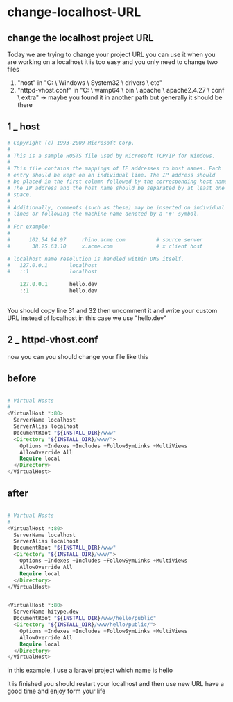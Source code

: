 # change-localhost-URL
## change the localhost project URL

Today we are trying to change your project URL you can use it when you are working on a localhost
it is too easy and you only need to change two files
1) "host" in "C: \ Windows \ System32 \ drivers \ etc"
2) "httpd-vhost.conf" in "C: \ wamp64 \ bin \ apache \ apache2.4.27 \ conf \ extra" -> maybe you found it in another path but generally it should be there

## 1 _ host

```php
# Copyright (c) 1993-2009 Microsoft Corp.
#
# This is a sample HOSTS file used by Microsoft TCP/IP for Windows.
#
# This file contains the mappings of IP addresses to host names. Each
# entry should be kept on an individual line. The IP address should
# be placed in the first column followed by the corresponding host name.
# The IP address and the host name should be separated by at least one
# space.
#
# Additionally, comments (such as these) may be inserted on individual
# lines or following the machine name denoted by a '#' symbol.
#
# For example:
#
#      102.54.94.97     rhino.acme.com          # source server
#       38.25.63.10     x.acme.com              # x client host

# localhost name resolution is handled within DNS itself.
#	127.0.0.1       localhost
#	::1             localhost

	127.0.0.1       hello.dev
	::1             hello.dev
  
  ```
  
You should copy line 31 and 32 then uncomment it and write your custom URL instead of localhost in this case we use "hello.dev" 
  
## 2 _ httpd-vhost.conf
  
now you can you should change your file like this
  
## before
   
```php

# Virtual Hosts
#
<VirtualHost *:80>
  ServerName localhost
  ServerAlias localhost
  DocumentRoot "${INSTALL_DIR}/www"
  <Directory "${INSTALL_DIR}/www/">
    Options +Indexes +Includes +FollowSymLinks +MultiViews
    AllowOverride All
    Require local
  </Directory>
</VirtualHost>

```

## after
   
```php

# Virtual Hosts
#
<VirtualHost *:80>
  ServerName localhost
  ServerAlias localhost
  DocumentRoot "${INSTALL_DIR}/www"
  <Directory "${INSTALL_DIR}/www/">
    Options +Indexes +Includes +FollowSymLinks +MultiViews
    AllowOverride All
    Require local
  </Directory>
</VirtualHost>


<VirtualHost *:80>
  ServerName hitype.dev
  DocumentRoot "${INSTALL_DIR}/www/hello/public"
  <Directory "${INSTALL_DIR}/www/hello/public/">
    Options +Indexes +Includes +FollowSymLinks +MultiViews
    AllowOverride All
    Require local
  </Directory>
</VirtualHost>

```
in this example, I use a laravel project which name is hello

it is finished 
you should restart your localhost and then use new URL 
have a good time and enjoy form your life



